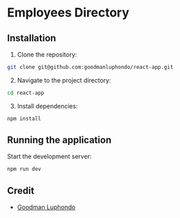 # Employees Directory

## Installation

1. Clone the repository:

```bash
git clone git@github.com:goodmanluphondo/react-app.git
```

2. Navigate to the project directory:

```bash
cd react-app
```

3. Install dependencies:

```bash
npm install
```

## Running the application

Start the development server:

```bash
npm run dev
```

## Credit

- [Goodman Luphondo](https://github.com/goodmanluphondo)

